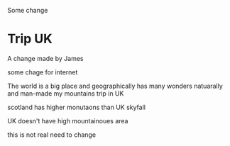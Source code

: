 Some change

Trip UK
================

A change made by James

some chage for internet

The world is a big place and geographically has many wonders natuarally and man-made 
my mountains trip in UK

scotland has higher monutaons than UK
skyfall

UK doesn't have high mountainoues area

this is not real need to change

